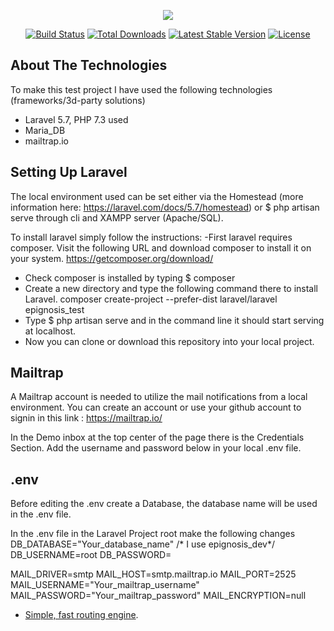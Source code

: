 <p align="center"><img src="https://laravel.com/assets/img/components/logo-laravel.svg"></p>

<p align="center">
<a href="https://travis-ci.org/laravel/framework"><img src="https://travis-ci.org/laravel/framework.svg" alt="Build Status"></a>
<a href="https://packagist.org/packages/laravel/framework"><img src="https://poser.pugx.org/laravel/framework/d/total.svg" alt="Total Downloads"></a>
<a href="https://packagist.org/packages/laravel/framework"><img src="https://poser.pugx.org/laravel/framework/v/stable.svg" alt="Latest Stable Version"></a>
<a href="https://packagist.org/packages/laravel/framework"><img src="https://poser.pugx.org/laravel/framework/license.svg" alt="License"></a>
</p>

## About The Technologies

To make this test project I have used the following technologies (frameworks/3d-party solutions)

- Laravel 5.7, PHP 7.3 used
- Maria_DB
- mailtrap.io

## Setting Up Laravel

The local environment used can be set either via the Homestead (more information here: https://laravel.com/docs/5.7/homestead)
or $ php artisan serve through cli and XAMPP server (Apache/SQL).

To install laravel simply follow the instructions:
-First laravel requires composer. Visit the following URL and download composer to install it on your system.
https://getcomposer.org/download/
- Check composer is installed by typing $ composer
- Create a new directory and type the following command there to install Laravel. 
    composer create-project --prefer-dist laravel/laravel epignosis_test
- Type $ php artisan serve and in the command line it should start serving at localhost.
- Now you can clone or download this repository into your local project.

## Mailtrap

A Mailtrap account is needed to utilize the mail notifications from a local environment. You can create an account or use your github account to signin in this link : https://mailtrap.io/

In the Demo inbox at the top center of the page there is the Credentials Section. Add the username and password below in your local .env file.

## .env

Before editing the .env create a Database, the database name will be used in the .env file.

In the .env file in the Laravel Project root make the following changes
DB_DATABASE="Your_database_name"    /* I use epignosis_dev*/
DB_USERNAME=root
DB_PASSWORD=

MAIL_DRIVER=smtp
MAIL_HOST=smtp.mailtrap.io
MAIL_PORT=2525
MAIL_USERNAME="Your_mailtrap_username"
MAIL_PASSWORD="Your_mailtrap_password"
MAIL_ENCRYPTION=null



- [Simple, fast routing engine](https://laravel.com/docs/routing).

